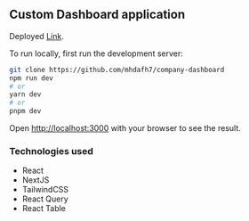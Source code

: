## Custom Dashboard application

Deployed [Link](https://).

To run locally, first run the development server:

```bash
git clone https://github.com/mhdafh7/company-dashboard
npm run dev
# or
yarn dev
# or
pnpm dev
```

Open [http://localhost:3000](http://localhost:3000) with your browser to see the result.

### Technologies used

- React
- NextJS
- TailwindCSS
- React Query
- React Table
